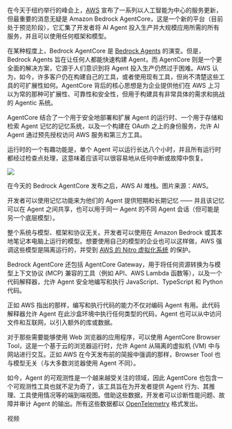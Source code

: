 在今天于纽约举行的峰会上，[AWS](https://aws.amazon.com/?utm_content=inline+mention) 宣布了一系列以人工智能为中心的服务更新，但最重要的消息无疑是 Amazon Bedrock AgentCore，这是一个新的平台（目前处于预览阶段），它汇集了开发者将 AI Agent 投入生产并大规模应用所需的所有服务，并且可以使用任何框架和模型。

在某种程度上，Bedrock AgentCore 是 [Bedrock Agents](https://aws.amazon.com/bedrock/agents/) 的演变。但是，Bedrock Agents 旨在让任何人都能快速构建 Agent，而 AgentCore 则是一个更全面的解决方案，它源于人们意识到将 Agent 投入生产仍然过于困难。AWS 认为，如今，许多客户仍在构建自己的工具，或者使用现有工具，但尚不清楚这些工具的可扩展性如何。AgentCore 背后的核心思想是为企业提供他们在 AWS 上习以为常的那种可扩展性、可靠性和安全性，但用于构建具有非常具体的需求和挑战的 Agentic 系统。

AgentCore 结合了一个用于安全地部署和扩展 Agent 的运行时、一个用于存储和检索 Agent 记忆的记忆系统，以及一个构建在 OAuth 之上的身份服务，允许 AI Agent 通过预先授权访问 AWS 服务和第三方工具。

运行时的一个有趣功能是，单个 Agent 可以运行长达八个小时，并且所有运行时都经过检查点处理，这意味着应该可以很容易地从任何中断或故障中恢复。

[![](https://cdn.thenewstack.io/media/2025/07/60b816ef-aws_ai_stack_6_2025.png)](https://cdn.thenewstack.io/media/2025/07/60b816ef-aws_ai_stack_6_2025.png)

在今天的 Bedrock AgentCore 发布之后，AWS AI 堆栈。图片来源：AWS。

开发者可以使用记忆功能来为他们的 Agent 提供短期和长期记忆 —— 并且该记忆可以在 Agent 之间共享，也可以用于同一 Agent 的不同 Agent 会话（但可能是另一个底层模型）。

整个系统与模型、框架和协议无关。开发者可以使用在 Amazon Bedrock 或其本地笔记本电脑上运行的模型。想要使用自己的模型的企业也可以这样做，AWS 强调这些模型是隔离运行的，并受到 [AWS 的 Nitro 虚拟化系统](https://aws.amazon.com/ec2/nitro/) 的保护。

Bedrock AgentCore 还包括 AgentCore Gateway，用于将任何资源转换为与模型上下文协议 (MCP) 兼容的工具（例如 API、AWS Lambda 函数等），以及一个代码解释器，允许 Agent 安全地编写和执行 JavaScript、TypeScript 和 Python 代码。

正如 AWS 指出的那样，编写和执行代码的能力不仅对编码 Agent 有用。此代码解释器允许 Agent 在此沙盒环境中执行任何类型的代码，Agent 也可以从中访问文件和互联网，以引入额外的库或数据。

对于那些需要能够使用 Web 浏览器的应用程序，可以使用 AgentCore Browser Tool，这是一个基于云的浏览器运行时，允许 Agent 从隔离的虚拟机 (VM) 中与网站进行交互。正如 AWS 在今天发布前的简报中强调的那样，Browser Tool 也与模型无关（与大多数浏览器使用 Agent 不同）。

如今，Agent 的可观测性是一个越来越受关注的领域，因此 AgentCore 也包含一个可观测性工具也就不足为奇了，该工具旨在为开发者提供 Agent 行为、其推理、工具使用情况等的端到端视图。借助这些数据，开发者可以诊断性能问题、故障并审计 Agent 的输出。所有这些数据都以 [OpenTelemetry](https://thenewstack.io/the-modern-observability-roundtable-ai-rising-costs-and-opentelemetry/) 格式发出。

视频